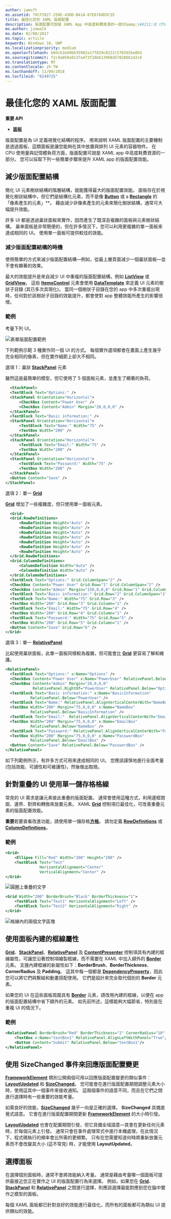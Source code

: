 ```yaml
---
author: jwmsft
ms.assetid: 79CF3927-25DE-43DD-B41A-87E6768D5C35
title: 最佳化您的 XAML 版面配置
description: 版面配置可說是 XAML App 中高度耗費資源的一部分&amp;\#8212;在 CPU 使用量與記憶體負荷方面。 您可以採取下列一些簡單步驟來提升 XAML 應用程式的版面配置效能。
ms.author: jimwalk
ms.date: 02/08/2017
ms.topic: article
keywords: Windows 10, UWP
ms.localizationpriority: medium
ms.openlocfilehash: b0dcb3e49bb35902a17f829c0222c570265be8b5
ms.sourcegitcommit: f2c9a050a9137a473f28b613968d5782866142c6
ms.translationtype: MT
ms.contentlocale: zh-TW
ms.lasthandoff: 11/09/2018
ms.locfileid: "6249725"
---
```

# <a name="optimize-your-xaml-layout"></a>最佳化您的 XAML 版面配置


**重要 API**

-   [**面板**](https://msdn.microsoft.com/library/windows/apps/BR227511)

版面配置是為 UI 定義視覺化結構的程序。 用來說明 XAML 版面配置的主要機制是透過面板，這類面板是讓您能夠在其中放置與排列 UI 元素的容器物件。 在 CPU 使用量與記憶體負荷方面，版面配置可說是 XAML app 中高度耗費資源的一部分。 您可以採取下列一些簡單步驟來提升 XAML app 的版面配置效能。

## <a name="reduce-layout-structure"></a>減少版面配置結構

簡化 UI 元素樹狀結構的階層結構，就能獲得最大的版面配置效能。 面板存在於視覺化樹狀結構中，但它們是結構化元素，而不是像 [**Button**](https://msdn.microsoft.com/library/windows/apps/BR209265) 或 a [**Rectangle**](/uwp/api/Windows.UI.Xaml.Shapes.Rectangle) 的「像素產生的元素」**。 藉由減少非像素產生的元素來簡化樹狀結構，通常可大幅提升效能。

許多 UI 都是透過巢狀面板來實作，因而產生了既深且複雜的面板與元素樹狀結構。 巢串面板是非常簡便的，但在許多情況下，您可以利用更複雜的單一面板來達成相同的 UI。 使用單一面板可提供較佳的效能。

### <a name="when-to-reduce-layout-structure"></a>減少版面配置結構的時機

使用簡單的方式來減少版面配置結構—例如，從最上層頁面減少一個巢狀面板—並不會有顯著的效果。

最大的效能提升是來自減少 UI 中重複的版面配置結構，例如 [**ListView**](https://msdn.microsoft.com/library/windows/apps/BR242878) 或 [**GridView**](https://msdn.microsoft.com/library/windows/apps/BR242705)。 這些 [**ItemsControl**](https://msdn.microsoft.com/library/windows/apps/BR242803) 元素會使用 [**DataTemplate**](https://msdn.microsoft.com/library/windows/apps/BR242348) 來定義 UI 元素的樹狀子目錄 (其已多次具現化)。 當同一個樹狀子目錄在您的 app 中多次重複出現時，任何對於該樹狀子目錄的效能提升，都會使對 app 整體效能所產生的影響倍增。

### <a name="examples"></a>範例

考量下列 UI。

![表單版面配置範例](images/layout-perf-ex1.png)

下列範例示範 3 種實作同一個 UI 的方式。 每個實作選項都會在畫面上產生幾乎完全相同的像素，但在實作細節上卻大不相同。

選項 1：巢狀 [**StackPanel**](https://msdn.microsoft.com/library/windows/apps/BR209635) 元素

雖然這是最簡單的模型，但它使用了 5 個面板元素，並產生了顯著的負荷。

```xml
  <StackPanel>
  <TextBlock Text="Options:" />
  <StackPanel Orientation="Horizontal">
      <CheckBox Content="Power User" />
      <CheckBox Content="Admin" Margin="20,0,0,0" />
  </StackPanel>
  <TextBlock Text="Basic information:" />
  <StackPanel Orientation="Horizontal">
      <TextBlock Text="Name:" Width="75" />
      <TextBox Width="200" />
  </StackPanel>
  <StackPanel Orientation="Horizontal">
      <TextBlock Text="Email:" Width="75" />
      <TextBox Width="200" />
  </StackPanel>
  <StackPanel Orientation="Horizontal">
      <TextBlock Text="Password:" Width="75" />
      <TextBox Width="200" />
  </StackPanel>
  <Button Content="Save" />
</StackPanel>
```

選項 2：單一 [**Grid**](https://msdn.microsoft.com/library/windows/apps/BR242704)

[**Grid**](https://msdn.microsoft.com/library/windows/apps/BR242704) 增加了一些複雜度，但只使用單一面板元素。

```xml
  <Grid>
  <Grid.RowDefinitions>
      <RowDefinition Height="Auto" />
      <RowDefinition Height="Auto" />
      <RowDefinition Height="Auto" />
      <RowDefinition Height="Auto" />
      <RowDefinition Height="Auto" />
      <RowDefinition Height="Auto" />
      <RowDefinition Height="Auto" />
  </Grid.RowDefinitions>
  <Grid.ColumnDefinitions>
      <ColumnDefinition Width="Auto" />
      <ColumnDefinition Width="Auto" />
  </Grid.ColumnDefinitions>
  <TextBlock Text="Options:" Grid.ColumnSpan="2" />
  <CheckBox Content="Power User" Grid.Row="1" Grid.ColumnSpan="2" />
  <CheckBox Content="Admin" Margin="150,0,0,0" Grid.Row="1" Grid.ColumnSpan="2" />
  <TextBlock Text="Basic information:" Grid.Row="2" Grid.ColumnSpan="2" />
  <TextBlock Text="Name:" Width="75" Grid.Row="3" />
  <TextBox Width="200" Grid.Row="3" Grid.Column="1" />
  <TextBlock Text="Email:" Width="75" Grid.Row="4" />
  <TextBox Width="200" Grid.Row="4" Grid.Column="1" />
  <TextBlock Text="Password:" Width="75" Grid.Row="5" />
  <TextBox Width="200" Grid.Row="5" Grid.Column="1" />
  <Button Content="Save" Grid.Row="6" />
</Grid>
```

選項 3：單一 [**RelativePanel**](https://msdn.microsoft.com/library/windows/apps/Dn879546)

比起使用巢狀面板，此單一面板同樣較為複雜，但可能會比 [**Grid**](https://msdn.microsoft.com/library/windows/apps/BR242704) 更容易了解和維護。

```xml
<RelativePanel>
  <TextBlock Text="Options:" x:Name="Options" />
  <CheckBox Content="Power User" x:Name="PowerUser" RelativePanel.Below="Options" />
  <CheckBox Content="Admin" Margin="20,0,0,0" 
            RelativePanel.RightOf="PowerUser" RelativePanel.Below="Options" />
  <TextBlock Text="Basic information:" x:Name="BasicInformation"
           RelativePanel.Below="PowerUser" />
  <TextBlock Text="Name:" RelativePanel.AlignVerticalCenterWith="NameBox" />
  <TextBox Width="200" Margin="75,0,0,0" x:Name="NameBox"               
           RelativePanel.Below="BasicInformation" />
  <TextBlock Text="Email:"  RelativePanel.AlignVerticalCenterWith="EmailBox" />
  <TextBox Width="200" Margin="75,0,0,0" x:Name="EmailBox"
           RelativePanel.Below="NameBox" />
  <TextBlock Text="Password:" RelativePanel.AlignVerticalCenterWith="PasswordBox" />
  <TextBox Width="200" Margin="75,0,0,0" x:Name="PasswordBox"
           RelativePanel.Below="EmailBox" />
  <Button Content="Save" RelativePanel.Below="PasswordBox" />
</RelativePanel>
```

如下列範例所示，有許多方式可用來達成相同的 UI。 您應該謹慎地進行全面考量 (包括效能、可讀性和可維護性)，然後做出取捨。

## <a name="use-single-cell-grids-for-overlapping-ui"></a>針對重疊的 UI 使用單一儲存格格線

常見的 UI 需求是讓元素彼此重疊的版面配置。 通常會使用這種方式，利用邊框間距、邊界、對齊和轉換來放置元素。 XAML [**Grid**](https://msdn.microsoft.com/library/windows/apps/BR242704) 控制項已最佳化，可改善重疊元素的版面配置效能。

**重要**若要查看改進功能，請使用單一儲存格[**方格**](https://msdn.microsoft.com/library/windows/apps/BR242704)。 請勿定義 [**RowDefinitions**](https://msdn.microsoft.com/library/windows/apps/windows.ui.xaml.controls.grid.rowdefinitions) 或 [**ColumnDefinitions**](https://msdn.microsoft.com/library/windows/apps/windows.ui.xaml.controls.grid.columndefinitions)。

### <a name="examples"></a>範例

```xml
<Grid>
    <Ellipse Fill="Red" Width="200" Height="200" />
    <TextBlock Text="Test" 
               HorizontalAlignment="Center" 
               VerticalAlignment="Center" />
</Grid>
```

![圓圈上重疊的文字](images/layout-perf-ex2.png)

```xml
<Grid Width="200" BorderBrush="Black" BorderThickness="1">
    <TextBlock Text="Test1" HorizontalAlignment="Left" />
    <TextBlock Text="Test2" HorizontalAlignment="Right" />
</Grid>
```

![格線內的兩個文字區塊](images/layout-perf-ex3.png)

## <a name="use-a-panels-built-in-border-properties"></a>使用面板內建的框線屬性

[**Grid**](https://msdn.microsoft.com/library/windows/apps/BR242704)、[**StackPanel**](https://msdn.microsoft.com/library/windows/apps/BR209635)、[**RelativePanel**](https://msdn.microsoft.com/library/windows/apps/Dn879546) 及 [**ContentPresenter**](https://msdn.microsoft.com/library/windows/apps/BR209378) 控制項具有內建的框線屬性，可讓您沿著控制項繪製框線，而不需要在 XAML 中加入額外的 [**Border**](https://msdn.microsoft.com/library/windows/apps/BR209250) 元素。 支援內建框線的新屬性如下：**BorderBrush**、**BorderThickness**、**CornerRadius** 及 **Padding**。 這其中每一個都是 [**DependencyProperty**](https://msdn.microsoft.com/library/windows/apps/BR242362)，因此您可以將它們與繫結和動畫搭配使用。 它們是設計來完全取代個別的 **Border** 元素。

如果您的 UI 在這些面板周圍具有 [**Border**](https://msdn.microsoft.com/library/windows/apps/BR209250) 元素，請改用內建的框線，以便在 app 的版面配置結構中省下額外的元素。 如先前所述，這樣能夠大幅節省，特別是在重複 UI 的情況下。

### <a name="examples"></a>範例

```xml
<RelativePanel BorderBrush="Red" BorderThickness="2" CornerRadius="10" Padding="12">
    <TextBox x:Name="textBox1" RelativePanel.AlignLeftWithPanel="True"/>
    <Button Content="Submit" RelativePanel.Below="textBox1"/>
</RelativePanel>
```

## <a name="use-sizechanged-events-to-respond-to-layout-changes"></a>使用 **SizeChanged** 事件來回應版面配置變更

[**FrameworkElement**](https://msdn.microsoft.com/library/windows/apps/BR208706) 類別公開兩個可用以回應版面配置變更的類似事件：[**LayoutUpdated**](https://msdn.microsoft.com/library/windows/apps/windows.ui.xaml.frameworkelement.layoutupdated) 和 [**SizeChanged**](https://msdn.microsoft.com/library/windows/apps/windows.ui.xaml.frameworkelement.sizechanged)。 您可能會在進行版面配置期間調整元素大小時，使用這其中一個事件來接收通知。 這兩個事件的語意不同，而且在它們之間進行選擇時有一些重要的效能考量。

如需良好的效能，[**SizeChanged**](https://msdn.microsoft.com/library/windows/apps/windows.ui.xaml.frameworkelement.sizechanged) 幾乎一向是正確的選擇。 **SizeChanged** 具備直覺式語意。 它會在進行版面配置期間更新 [**FrameworkElement**](https://msdn.microsoft.com/library/windows/apps/BR208706) 的大小時引發。

[**LayoutUpdated**](https://msdn.microsoft.com/library/windows/apps/windows.ui.xaml.frameworkelement.layoutupdated) 也會在配置期間引發，但它具備全域語意—其會在更新任何元素時，於每個元素上引發。 通常只會在事件處理常式中進行本機處理，在此情況下，程式碼執行的頻率會比所需的更頻繁。 只有在您需要知道何時將重新放置元素而不會改變其大小 (這不常見) 時，才能使用 **LayoutUpdated**。

## <a name="choosing-between-panels"></a>選擇面板

在選擇個別面板時，通常不會將效能納入考量。 通常是藉由考量哪一個面板可提供最接近您正在實作之 UI 的版面配置行為來選擇。 例如，如果您在 [**Grid**](https://msdn.microsoft.com/library/windows/apps/BR242704)、[**StackPanel**](https://msdn.microsoft.com/library/windows/apps/BR209635) 和 [**RelativePanel**](https://msdn.microsoft.com/library/windows/apps/Dn879546) 之間進行選擇，則應該選擇最能對應到您在腦中實作之模型的面板。

每個 XAML 面板都已針對良好的效能進行最佳化，而所有的面板都可為類似 UI 提供類似的效能。

